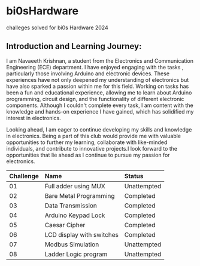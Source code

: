# bi0sHardware
challeges solved for bi0s Hardware 2024


##  Introduction and Learning Journey:
I am Navaeeth Krishnan, a student from the Electronics and Communication Engineering (ECE) department. I have enjoyed engaging with the tasks , particularly those involving Arduino and electronic devices. These experiences have not only deepened my understanding of electronics but have also sparked a passion within me for this field. Working on tasks has been a fun and educational experience, allowing me to learn about Arduino programming, circuit design, and the functionality of different electronic components. Although I couldn't complete every task, I am content with the knowledge and hands-on experience I have gained, which has solidified my interest in electronics.


Looking ahead, I am eager to continue developing my skills and knowledge in electronics. Being a part of this club would provide me with valuable opportunities to further my learning, collaborate with like-minded individuals, and contribute to innovative projects.I look forward to the opportunities that lie ahead as I continue to pursue my passion for electronics.

| Challenge | Name | Status |
|:-|:-|:-|
|01|Full adder using MUX|Unattempted|
|02|Bare Metal Programming|Completed|
|03|Data Transmission|Completed|
|04|Arduino Keypad Lock|Completed|
|05|Caesar Cipher|Completed|
|06|LCD display with switches|Completed|
|07|Modbus Simulation|Unattempted|
|08|Ladder Logic program|Unattempted|
